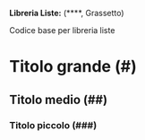 **Libreria Liste:** (****, Grassetto)

Codice base per libreria liste

# Titolo grande (#)

## Titolo medio (##)

### Titolo piccolo (###)
